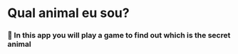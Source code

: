 
# Qual animal eu sou?

### 🦁 In this app you will play a game to find out which is the secret animal
